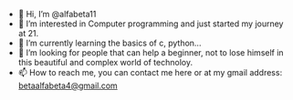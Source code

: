 - 👋 Hi, I’m @alfabeta11
- 👀 I’m interested in Computer programming and just started my journey at 21.
- 🌱 I’m currently learning the basics of c, python...
- 💞️ I’m looking for people that can help a beginner, not to lose himself in this beautiful and complex world of technoloy.
- 📫 How to reach me, you can contact me here or at my gmail address: betaalfabeta4@gmail.com

<!---
alfabeta11/alfabeta11 is a ✨ special ✨ repository because its `README.md` (this file) appears on your GitHub profile.
You can click the Preview link to take a look at your changes.
--->
